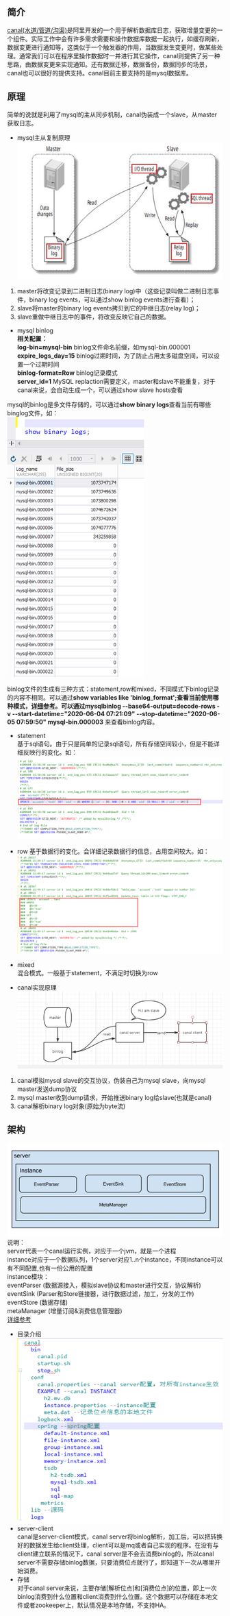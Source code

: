 ## 简介  
[canal(水道/管道/沟渠)](https://github.com/alibaba/canal)是阿里开发的一个用于解析数据库日志，获取增量变更的一个组件。实际工作中会有许多需求需要和操作数据库数据一起执行，如缓存刷新，数据变更进行通知等，这类似于一个触发器的作用，当数据发生变更时，做某些处理。通常我们可以在程序里操作数据时一并进行其它操作，canal则提供了另一种思路，由数据变更来实现通知。还有数据迁移，数据备份，数据同步的场景，canal也可以很好的提供支持。canal目前主要支持的是mysql数据库。  

## 原理  
简单的说就是利用了mysql的主从同步机制，canal伪装成一个slave，从master获取日志。  
- mysql主从复制原理  
![image](https://github.com/jmilktea/jmilktea/blob/master/%E4%B8%AD%E9%97%B4%E4%BB%B6/canal/images/mysql-master-slave.png)  
1. master将改变记录到二进制日志(binary log)中（这些记录叫做二进制日志事件，binary log events，可以通过show binlog events进行查看）；
2. slave将master的binary log events拷贝到它的中继日志(relay log)；
3. slave重做中继日志中的事件，将改变反映它自己的数据。

- mysql binlog  
**相关配置：**    
**log-bin=mysql-bin** binlog文件命名前缀，如mysql-bin.000001  
**expire_logs_day=15** binlog过期时间，为了防止占用太多磁盘空间，可以设置一个过期时间  
**binlog-format=Row** binlog记录模式  
**server_id=1** MySQL replaction需要定义，master和slave不能重复，对于canal来说，会自动生成一个，可以通过show slave hosts查看

mysql的binlog是多文件存储的，可以通过**show binary logs**查看当前有哪些binglog文件，如：  
![iamge](https://github.com/jmilktea/jmilktea/blob/master/%E4%B8%AD%E9%97%B4%E4%BB%B6/canal/images/show-binlog.png)    

binlog文件的生成有三种方式：statement,row和mixed，不同模式下binlog记录的内容不相同。可以通过**show variables like 'binlog_format';**查看当前使用哪种模式，[详细参考](https://dev.mysql.com/doc/refman/5.7/en/binary-log.html)。可以通过**mysqlbinlog --base64-output=decode-rows -v --start-datetime="2020-06-04 07:21:09" --stop-datetime="2020-06-05 07:59:50" mysql-bin.000003** 来查看binlog内容。  
- statement  
基于sql语句。由于只是简单的记录sql语句，所有存储空间较小，但是不能详细反映行的变化。如：  
![image](https://github.com/jmilktea/jmilktea/blob/master/%E4%B8%AD%E9%97%B4%E4%BB%B6/canal/images/binlog-statement.png)  
- row
基于数据行的变化。会详细记录数据行的信息，占用空间较大。如：  
![image](https://github.com/jmilktea/jmilktea/blob/master/%E4%B8%AD%E9%97%B4%E4%BB%B6/canal/images/biinlog-row.png)  
- mixed  
混合模式。一般基于statement，不满足时切换为row

- canal实现原理  
![image](https://github.com/jmilktea/jmilktea/blob/master/%E4%B8%AD%E9%97%B4%E4%BB%B6/canal/images/canal-slave-2.png)  
1. canal模拟mysql slave的交互协议，伪装自己为mysql slave，向mysql master发送dump协议
2. mysql master收到dump请求，开始推送binary log给slave(也就是canal)
3. canal解析binary log对象(原始为byte流)

## 架构
![image](https://github.com/jmilktea/jmilktea/blob/master/%E4%B8%AD%E9%97%B4%E4%BB%B6/canal/images/canal-frame.png)  
说明：  
server代表一个canal运行实例，对应于一个jvm，就是一个进程  
instance对应于一个数据队列，1个server对应1..n个instance，不同instance可以有不同配置,也有一份公用的配置    
instance模块：  
eventParser (数据源接入，模拟slave协议和master进行交互，协议解析)  
eventSink (Parser和Store链接器，进行数据过滤，加工，分发的工作)  
eventStore (数据存储)  
metaManager (增量订阅&消费信息管理器)    
[详细参考](https://github.com/alibaba/canal/wiki/%E7%AE%80%E4%BB%8B)   
- 目录介绍  
![image](https://github.com/jmilktea/jmilktea/blob/master/%E4%B8%AD%E9%97%B4%E4%BB%B6/canal/images/canal-floder.png)   
- server-client  
canal是server-client模式，canal server将binlog解析，加工后，可以把转换好的数据发生给client处理，client可以是mq或者自己实现的程序。在没有与client建立联系的情况下，canal server是不会去消费binlog的，所以canal server不需要存储binlog数据，只要消费位点就行了，即知道下一次从哪里开始消费。    
- 存储  
对于canal server来说，主要存储[解析位点]和[消费位点]的位置，即上一次binlog消费到什么位置和client消费到什么位置。这个数据可以存储在本地文件或者zookeeper上，默认情况是本地存储，不支持HA。
